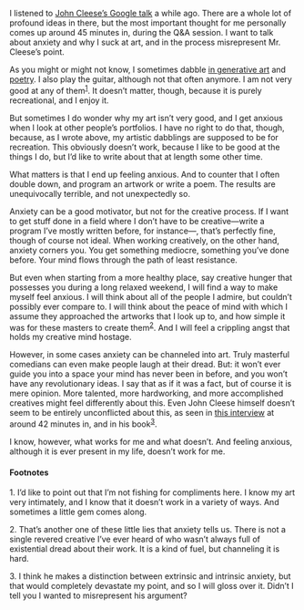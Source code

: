 I listened to [John Cleese’s Google talk](https://www.youtube.com/watch?v=2-p44-9S4O0)
a while ago. There are a whole lot of profound ideas in there, but the most
important thought for me personally comes up around 45 minutes in, during
the Q&A session. I want to talk about anxiety and why I suck at art, and in
the process misrepresent Mr. Cleese’s point.

As you might or might not know, I sometimes dabble [in generative
art](https://veitheller.de/art) and [poetry](https://veitheller.de/poems).
I also play the guitar, although not that often anymore. I am
not very good at any of them<sup><a href="#1">1</a></sup>. It doesn’t
matter, though, because it is purely recreational, and I enjoy it.

But sometimes I do wonder why my art isn’t very good, and I get anxious
when I look at other people’s portfolios. I have no right to do that,
though, because, as I wrote above, my artistic dabblings are supposed to
be for recreation. This obviously doesn’t work, because I like to be good
at the things I do, but I’d like to write about that at length some other
time.

What matters is that I end up feeling anxious. And to counter that I often
double down, and program an artwork or write a poem. The results are
unequivocally terrible, and not unexpectedly so.

Anxiety can be a good motivator, but not for the creative process. If I
want to get stuff done in a field where I don’t have to be creative—write
a program I’ve mostly written before, for instance—, that’s perfectly
fine, though of course not ideal. When working creatively, on the other
hand, anxiety corners you. You get something mediocre, something you’ve
done before. Your mind flows through the path of least resistance.

But even when starting from a more healthy place, say creative hunger that
possesses you during a long relaxed weekend, I will find a way to make
myself feel anxious. I will think about all of the people I admire, but
couldn’t possibly ever compare to. I will think about the peace of mind
with which I assume they approached the artworks that I look up to, and how
simple it was for these masters to create them<sup><a href="#2">2</a></sup>. 
And I will feel a crippling angst that holds my creative mind hostage.

However, in some cases anxiety can be channeled into art. Truly masterful
comedians can even make people laugh at their dread. But: it won’t ever
guide you into a space your mind has never been in before, and you won’t
have any revolutionary ideas. I say that as if it was a fact, but of course
it is mere opinion. More talented, more hardworking, and more accomplished
creatives might feel differently about this. Even John Cleese himself
doesn’t seem to be entirely unconflicted about this, as seen in [this
interview](https://www.youtube.com/watch?v=nL0dmBy5qTw) at around 42
minutes in, and in his book<sup><a href="#3">3</a></sup>.

I know, however, what works for me and what doesn’t. And feeling anxious,
although it is ever present in my life, doesn’t work for me.

#### Footnotes

<span id="1">1.</span> I’d like to point out that I’m not fishing for
                       compliments here. I know my art very intimately, and
                       I know that it doesn’t work in a variety of ways.
                       And sometimes a little gem comes along.

<span id="2">2.</span> That’s another one of these little lies that anxiety
                       tells us. There is not a single revered creative
                       I’ve ever heard of who wasn’t always full of
                       existential dread about their work. It is a kind of
                       fuel, but channeling it is hard.

<span id="3">3.</span> I think he makes a distinction between extrinsic and
                       intrinsic anxiety, but that would completely
                       devastate my point, and so I will gloss over it.
                       Didn’t I tell you I wanted to misrepresent his
                       argument?
